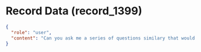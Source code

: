 # Record Data (record_1399)

```json
{
  "role": "user",
  "content": "Can you ask me a series of questions similary that would help me discover based on our conversation where I am stuck about America that would allow me to fully commit to a life here? \n"
}
```
